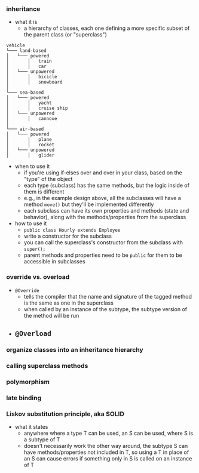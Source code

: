 ### inheritance
- what it is
    - a hierarchy of classes, each one defining a more specific subset of the parent class (or "superclass")
```
vehicle
└─── land-based
│   └─── powered
│       │   train
│       │   car
│   └─── unpowered
│       │   bicicle
│       │   snowboard
│
└─── sea-based
│   └─── powered
│       │   yacht
│       │   cruise ship
│   └─── unpowered
│       │   cannoue
│   
└─── air-based
│   └─── powered
│       │   plane
│       │   rocket
│   └─── unpowered
│       │   glider
```
- when to use it
    - if you're using if-elses over and over in your class, based on the "type" of the object
    - each type (subclass) has the same methods, but the logic inside of them is different
    - e.g., in the example design above, all the subclasses will have a method `move()` but they'll be implemented differently
    - each subclass can have its own properties and methods (state and behavior), along with the methods/properties from the superclass
- how to use it
    - `public class Hourly extends Employee`
    - write a constructor for the subclass
    - you can call the superclass's constructor from the subclass with `super();`
    - parent methods and properties need to be `public` for them to be accessible in subclasses

### override vs. overload
- `@Override`
    - tells the compiler that the name and signature of the tagged method is the same as one in the superclass
    - when called by an instance of the subtype, the subtype version of the method will be run
- `@Overload`
    - 

### organize classes into an inheritance hierarchy

### calling superclass methods

### polymorphism

### late binding

### Liskov substitution principle, aka SOLID
- what it states
    - anywhere where a type T can be used, an S can be used, where S is a subtype of T
    - doesn't necessarily work the other way around, the subtype S can have methods/properties not included in T, so using a T in place of an S can cause errors if something only in S is called on an instance of T
